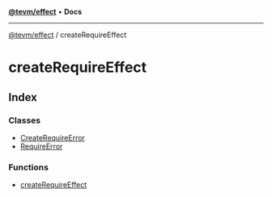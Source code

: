 [**@tevm/effect**](../README.md) • **Docs**

***

[@tevm/effect](../modules.md) / createRequireEffect

# createRequireEffect

## Index

### Classes

- [CreateRequireError](classes/CreateRequireError.md)
- [RequireError](classes/RequireError.md)

### Functions

- [createRequireEffect](functions/createRequireEffect.md)
